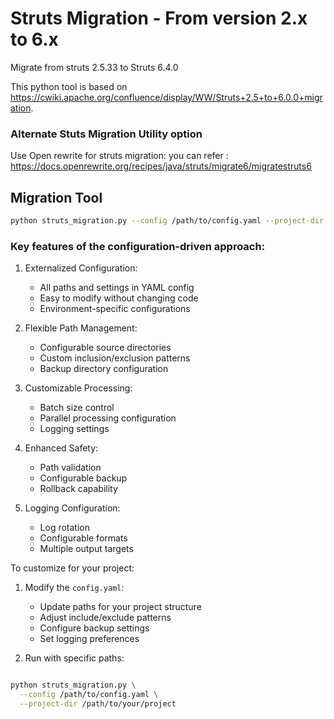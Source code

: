 # Struts Migration - From version 2.x to 6.x
Migrate from struts 2.5.33 to Struts 6.4.0

This python tool is based on https://cwiki.apache.org/confluence/display/WW/Struts+2.5+to+6.0.0+migration.

### Alternate Stuts Migration Utility option 
Use Open rewrite for struts migration: you can refer : https://docs.openrewrite.org/recipes/java/struts/migrate6/migratestruts6

## Migration Tool

```bash
python struts_migration.py --config /path/to/config.yaml --project-dir /path/to/project
```

### Key features of the configuration-driven approach:

1. Externalized Configuration:
   - All paths and settings in YAML config
   - Easy to modify without changing code
   - Environment-specific configurations

2. Flexible Path Management:
   - Configurable source directories
   - Custom inclusion/exclusion patterns
   - Backup directory configuration

3. Customizable Processing:
   - Batch size control
   - Parallel processing configuration
   - Logging settings

4. Enhanced Safety:
   - Path validation
   - Configurable backup
   - Rollback capability

5. Logging Configuration:
   - Log rotation
   - Configurable formats
   - Multiple output targets

To customize for your project:

1. Modify the `config.yaml`:
   - Update paths for your project structure
   - Adjust include/exclude patterns
   - Configure backup settings
   - Set logging preferences

2. Run with specific paths:
```bash

python struts_migration.py \
  --config /path/to/config.yaml \
  --project-dir /path/to/your/project
```



